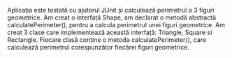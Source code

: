 Aplicația este testată cu ajutorul JUnit și calculează perimetrul a 3 figuri geometrice. Am creat o interfață Shape, am declarat o metodă abstractă calculatePerimeter(), pentru a calcula perimetrul unei figuri geometrice. Am creat 3 clase care implementează această interfață: Triangle, Square si Rectangle. Fiecare clasă conține o metoda calculatePerimeter(),  care calculează perimetrul corespunzător fiecărei figuri geometrice.


